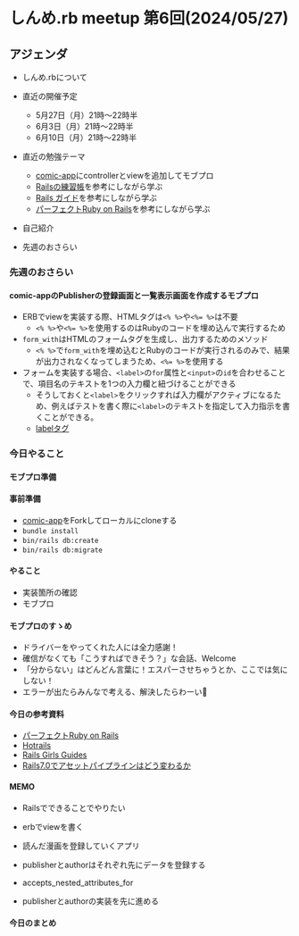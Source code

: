 # しんめ.rb meetup 第6回(2024/05/27)

## アジェンダ

- しんめ.rbについて
- 直近の開催予定
  - 5月27日（月）21時〜22時半
  - 6月3日（月）21時〜22時半
  - 6月10日（月）21時〜22時半

- 直近の勉強テーマ
  - [comic-app](https://github.com/shinmerb/comic-app)にcontrollerとviewを追加してモブプロ
  - [Railsの練習帳](https://zenn.dev/igaiga/books/rails-practice-note/viewer/preface)を参考にしながら学ぶ
  - [Rails ガイド](https://railsguides.jp/active_record_basics.html)を参考にしながら学ぶ
  - [パーフェクトRuby on Rails](https://gihyo.jp/book/2020/978-4-297-11462-6)を参考にしながら学ぶ
- 自己紹介
- 先週のおさらい

### 先週のおさらい

#### comic-appのPublisherの登録画面と一覧表示画面を作成するモブプロ

- ERBでviewを実装する際、HTMLタグは`<% %>`や`<%= %>`は不要
  - `<% %>`や`<%= %>`を使用するのはRubyのコードを埋め込んで実行するため
- `form_with`はHTMLのフォームタグを生成し、出力するためのメソッド
  - `<% %>`で`form_with`を埋め込むとRubyのコードが実行されるのみで、結果が出力されなくなってしまうため、`<%= %>`を使用する
- フォームを実装する場合、`<label>`の`for`属性と`<input>`の`id`を合わせることで、項目名のテキストを1つの入力欄と紐づけることができる
  - そうしておくと`<label>`をクリックすれば入力欄がアクティブになるため、例えばテストを書く際に`<label>`のテキストを指定して入力指示を書くことができる。
  - [labelタグ](https://catnose.me/learning/html/label)

### 今日やること

#### モブプロ準備

#### 事前準備

- [comic-app](https://github.com/shinmerb/comic-app)をForkしてローカルにcloneする
- `bundle install`
- `bin/rails db:create`
- `bin/rails db:migrate`

#### やること

- 実装箇所の確認
- モブプロ

#### モブプロのすゝめ

- ドライバーをやってくれた人には全力感謝！
- 確信がなくても「こうすればできそう？」な会話、Welcome
- 「分からない」はどんどん言葉に！エスパーさせちゃうとか、ここでは気にしない！
- エラーが出たらみんなで考える、解決したらわーい🙌

#### 今日の参考資料

- [パーフェクトRuby on Rails](https://gihyo.jp/book/2020/978-4-297-11462-6)
- [Hotrails](https://www.hotrails.dev/turbo-rails/crud-controller-ruby-on-rails)
- [Rails Girls Guides](https://railsgirls.jp/)
- [Rails7.0でアセットパイプラインはどう変わるか](https://www.wantedly.com/companies/wantedly/post_articles/354873)

#### MEMO

- Railsでできることでやりたい
- erbでviewを書く
- 読んだ漫画を登録していくアプリ
- publisherとauthorはそれぞれ先にデータを登録する
- accepts_nested_attributes_for

- publisherとauthorの実装を先に進める

#### 今日のまとめ

